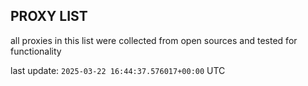## PROXY LIST

all proxies in this list were collected from open sources and tested for functionality

last update: `2025-03-22 16:44:37.576017+00:00` UTC